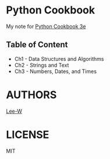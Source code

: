 # Python Cookbook
My note for [Python Cookbook 3e](http://shop.oreilly.com/product/0636920027072.do)

## Table of Content

- Ch1 - Data Structures and Algorithms
- Ch2 - Strings and Text
- Ch3 - Numbers, Dates, and Times

# AUTHORS
[Lee-W](https://github.com/Lee-W/)

# LICENSE
MIT
